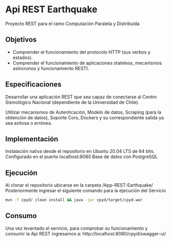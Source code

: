 # Api REST Earthquake

Proyecto REST para el ramo Computación Paralela y Distribuída

## Objetivos
- Comprender el funcionamiento del protocolo HTTP (sus verbos y estados).
- Comprender el funcionamiento de aplicaciones stateless, mecanismos asíncronos y funcionamiento REST).

## Especificaciones

Desarrollar una aplicación REST que sea capaz de conectarse al Centro Sismológico Nacional (dependiente de la Universidad de Chile).

Utilizar mecanismos de Autenticación, Modelo de datos, Scraping (para la obtención 
de datos), Soporte Cors, Dockers y su correspondiente salida ya sea exitosa 
o errónea.

## Implementación

Instalación nativa desde el repositorio en Ubuntu 20.04 LTS de 64 bits.
Configurado en el puerto localhost:8080
Base de datos con PostgreSQL

## Ejecución

Al clonar el repositorio ubicarse en la carpeta /App-REST-Earthquake/
Posteriormente ingresar el siguiente comando para la ejecución del Servicio
```sh
mvn -f cpyd/ clean install && java -jar cpyd/target/cpyd.war
```

## Consumo
Una vez levantado el servicio, para comprobar su funcionamiento y consumir la Api REST ingresamos a: 
http://localhost:8080/cpyd/swagger-ui/
